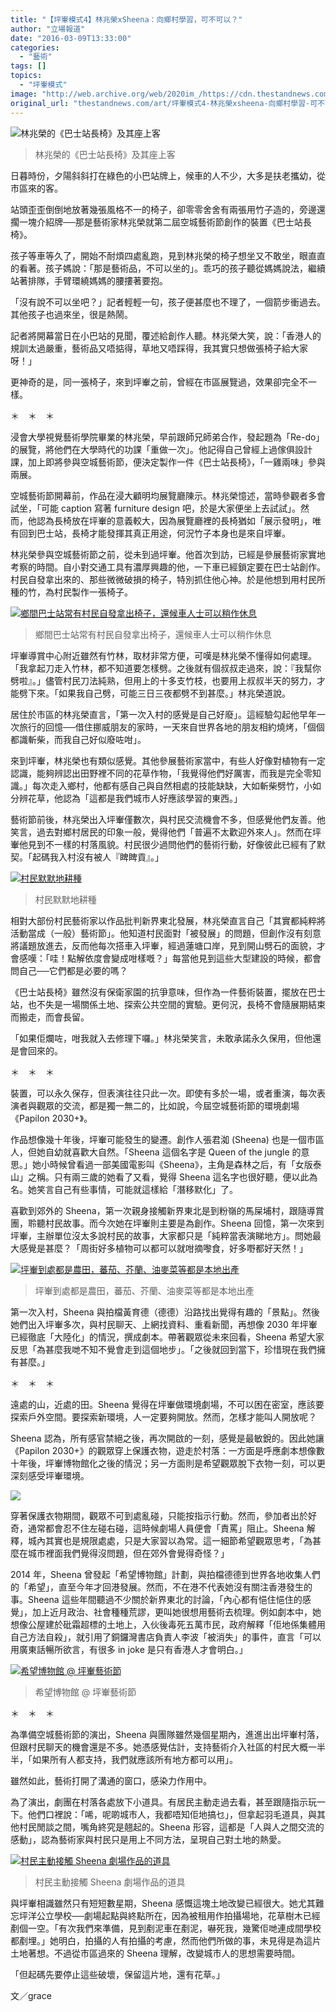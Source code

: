 ```yaml
---
title: "【坪輋模式4】林兆榮xSheena：向鄉村學習，可不可以？"
author: "立場報道"
date: "2016-03-09T13:33:00"
categories:
  - "藝術"
tags: []
topics:
  - "坪輋模式"
image: "http://web.archive.org/web/2020im_/https://cdn.thestandnews.com/media/photos/cache/12802698_10153531949586656_79287202756738275_n_1JGxE_1200x0_6wsEm_1200x0.png"
original_url: "thestandnews.com/art/坪輋模式4-林兆榮xsheena-向鄉村學習-可不可以"
---
```

![林兆榮的《巴士站長椅》及其座上客](http://web.archive.org/web/2020im_/https://cdn.thestandnews.com/media/photos/cache/12802698_10153531949586656_79287202756738275_n_1JGxE_1200x0_6wsEm_1200x0.png)

> 林兆榮的《巴士站長椅》及其座上客

日暮時份，夕陽斜斜打在綠色的小巴站牌上，候車的人不少，大多是扶老攜幼，從市區來的客。

站頭歪歪倒倒地放著幾張風格不一的椅子，卻零零舍舍有兩張用竹子造的，旁邊還擱一塊介紹牌──那是藝術家林兆榮就第二屆空城藝術節創作的裝置《巴士站長椅》。

孩子等車等久了，開始不耐煩四處亂跑，見到林兆榮的椅子想坐又不敢坐，眼直直的看著。孩子媽說：「那是藝術品，不可以坐的」。乖巧的孩子聽從媽媽說法，繼續站著排隊，手臂環繞媽媽的腰摟著要抱。

「沒有說不可以坐吧？」記者輕輕一句，孩子便甚麼也不理了，一個箭步衝過去。其他孩子也過來坐，很是熱鬧。

記者將開幕當日在小巴站的見聞，覆述給創作人聽。林兆榮大笑，說：「香港人的規訓太過嚴重，藝術品又唔掂得，草地又唔踩得，我其實只想做張椅子給大家呀！」

更神奇的是，同一張椅子，來到坪輋之前，曾經在市區展覽過，效果卻完全不一樣。

＊　＊　＊

浸會大學視覺藝術學院畢業的林兆榮，早前跟師兄師弟合作，發起題為「Re-do」的展覽，將他們在大學時代的功課「重做一次」。他記得自己曾經上過傢俱設計課，加上即將參與空城藝術節，便決定製作一件《巴士站長椅》，「一雞兩味」參與兩展。

空城藝術節開幕前，作品在浸大顧明均展覽廳陳示。林兆榮憶述，當時參觀者多會試坐，「可能 caption 寫著 furniture design 吧，於是大家便坐上去試試」。然而，他認為長椅放在坪輋的意義較大，因為展覽廳裡的長椅猶如「展示發明」，唯有回到巴士站，長椅才能發揮其真正用途，何況竹子本身也是來自坪輋。

林兆榮參與空城藝術節之前，從未到過坪輋。他首次到訪，已經是參展藝術家實地考察的時間。自小對交通工具有濃厚興趣的他，一下車已經鎖定要在巴士站創作。村民自發拿出來的、那些微微破損的椅子，特別抓住他心神。於是他想到用村民所種的竹，為村民製作一張椅子。

[![鄉間巴士站常有村民自發拿出椅子，還候車人士可以稍作休息](http://web.archive.org/web/2020im_/https://cdn.thestandnews.com/media/photos/cache/12795283_10153531949626656_6874013892971667177_n_AW25X_D1w7X_1200x0.png)](http://web.archive.org/web/20210628092718/https://cdn.thestandnews.com/media/photos/cache/12795283_10153531949626656_6874013892971667177_n_AW25X_D1w7X_1200x0.png)

> 鄉間巴士站常有村民自發拿出椅子，還候車人士可以稍作休息

坪輋導賞中心附近雖然有竹林，取材非常方便，可嘆是林兆榮不懂得如何處理。「我拿起刀走入竹林，都不知道要怎樣劈。之後就有個叔叔走過來，說：『我幫你劈啦』。」儘管村民刀法純熟，但用上的十多支竹枝，也要用上叔叔半天的努力，才能劈下來。「如果我自己劈，可能三日三夜都劈不到甚麼。」林兆榮道說。

居住於市區的林兆榮直言，「第一次入村的感覺是自己好廢」。這經驗勾起他早年一次旅行的回憶──借住挪威朋友的家時，一天來自世界各地的朋友相約燒烤，「個個都識斬柴，而我自己好似廢咗咁」。

來到坪輋，林兆榮也有類似感覺。其他參展藝術家當中，有些人好像對植物有一定認識，能夠辨認出田野裡不同的花草作物，「我覺得他們好厲害，而我是完全零知識。」每次走入鄉村，他都有感自己與自然相處的技能缺缺，大如斬柴劈竹，小如分辨花草，他認為「這都是我們城市人好應該學習的東西。」

藝術節前後，林兆榮出入坪輋僅數次，與村民交流機會不多，但感覺他們友善。他笑言，過去對鄉村居民的印象一般，覺得他們「普遍不太歡迎外來人」。然而在坪輋他見到不一樣的村落風貌。村民很少過問他們的藝術行動，好像彼此已經有了默契。「起碼我入村沒有被人『睥睥貢』。」

[![村民默默地耕種](http://web.archive.org/web/2020im_/https://cdn.thestandnews.com/media/photos/cache/12803003_10153531949671656_4300452622314825016_n_8aF6j_lMGRW_1200x0.png)](http://web.archive.org/web/20210628092718/https://cdn.thestandnews.com/media/photos/cache/12803003_10153531949671656_4300452622314825016_n_8aF6j_lMGRW_1200x0.png)

> 村民默默地耕種

相對大部份村民藝術家以作品批判新界東北發展，林兆榮直言自己「其實都純粹將活動當成（一般）藝術節」。他知道村民面對「被發展」的問題，但創作沒有刻意將議題放進去，反而他每次搭車入坪輋，經過蓮塘口岸，見到開山劈石的面貌，才會感嘆：「哇！點解依度會變成咁樣嘅？」每當他見到這些大型建設的時候，都會問自己──它們都是必要的嗎？

《巴士站長椅》雖然沒有保衛家園的抗爭意味，但作為一件藝術裝置，擺放在巴士站，也不失是一場關係土地、探索公共空間的實驗。更何況，長椅不會隨展期結束而搬走，而會長留。

「如果佢爛咗，咁我就入去修理下囉。」林兆榮笑言，未敢承諾永久保用，但他還是會回來的。

＊　＊　＊

裝置，可以永久保存，但表演往往只此一次。即使有多於一場，或者重演，每次表演者與觀眾的交流，都是獨一無二的，比如說，今屆空城藝術節的環境劇場《Papilon 2030+》。

作品想像幾十年後，坪輋可能發生的變遷。創作人張君洳 (Sheena) 也是一個市區人，但她自幼就喜歡大自然。「Sheena 這個名字是 Queen of the jungle 的意思。」她小時候曾看過一部美國電影叫《Sheena》，主角是森林之后，有「女版泰山」之稱。只有兩三歲的她看了又看，覺得 Sheena 這名字也很好聽，便以此為名。她笑言自己有些事情，可能就這樣給「潛移默化」了。

喜歡到郊外的 Sheena，第一次親身接觸新界東北是到粉嶺的馬屎埔村，跟隨導賞團，聆聽村民故事。而今次她在坪輋則主要是為創作。Sheena 回憶，第一次來到坪輋，主辦單位沒太多說村民的故事，大家都只是「純粹當表演睇地方」。問她最大感覺是甚麼？「周街好多植物可以都可以就咁摘嚟食，好多嘢都好天然！」

[![坪輋到處都是農田，蕃茄、芥蘭、油麥菜等都是本地出產](http://web.archive.org/web/2020im_/https://cdn.thestandnews.com/media/photos/cache/12805676_10153531949516656_39622923005978007_n_Y0eug_mXWTU_1200x0.png)](http://web.archive.org/web/20210628092718/https://cdn.thestandnews.com/media/photos/cache/12805676_10153531949516656_39622923005978007_n_Y0eug_mXWTU_1200x0.png)

> 坪輋到處都是農田，蕃茄、芥蘭、油麥菜等都是本地出產

第一次入村，Sheena 與拍檔黃育德（德德）沿路找出覺得有趣的「景點」。然後她們出入坪輋多次，與村民聊天、上網找資料、重看新聞，再想像 2030 年坪輋已經徹底「大陸化」的情況，撰成劇本。帶著觀眾從未來回看，Sheena 希望大家反思「為甚麼我哋不知不覺會走到這個地步」。「之後就回到當下，珍惜現在我們擁有甚麼。」

＊　＊　＊

遠處的山，近處的田。Sheena 覺得在坪輋做環境劇場，不可以困在密室，應該要探索戶外空間。要探索新環境，人一定要夠開放。然而，怎樣才能叫人開放呢？

Sheena 認為，所有感官禁絕之後，再次開啟的一刻，感覺是最敏銳的。因此她讓《Papilon 2030+》的觀眾穿上保護衣物，遊走於村落：一方面是呼應劇本想像數十年後，坪輋博物館化之後的情況；另一方面則是希望觀眾脫下衣物一刻，可以更深刻感受坪輋環境。

[![](http://web.archive.org/web/2020im_/https://cdn.thestandnews.com/media/photos/cache/Papillon1_djfZA_1200x0.jpg)](http://web.archive.org/web/20210628092718/https://cdn.thestandnews.com/media/photos/cache/Papillon1_djfZA_1200x0.jpg)

穿著保護衣物期間，觀眾不可到處亂碰，只能按指示行動。然而，參加者出於好奇，通常都會忍不住左碰右碰，這時候劇場人員便會「責罵」阻止。Sheena 解釋，城內其實也是規限處處，只是大家習以為常。這一細節希望觀眾思考，「為甚麼在城市裡面我們覺得沒問題，但在郊外會覺得奇怪？」

2014 年，Sheena 曾發起「希望博物館」計劃，與拍檔德德到世界各地收集人們的「希望」，直至今年才回港發展。然而，不在港不代表她沒有關注香港發生的事。Sheena 這些年間聽過不少關於新界東北的討論，「內心都有悒住悒住的感覺」，加上近月政治、社會種種荒謬，更叫她很想用藝術去梳理。例如劇本中，她想像公屋建於砒霜超標的土地上，入伙後毒死五萬市民，政府解釋「佢地係集體用自己方法自殺」，就引用了銅鑼灣書店負責人李波「被消失」的事件，直言「可以用廣東話暢所欲言，有很多 in joke 是只有香港人才會明白。」

[![希望博物館 @  坪輋藝術節](http://web.archive.org/web/2020im_/https://cdn.thestandnews.com/media/photos/cache/12799332_10153531949861656_8238745400766936201_n_MDfMH_PP50D_1200x0.png)](http://web.archive.org/web/20210628092718/https://cdn.thestandnews.com/media/photos/cache/12799332_10153531949861656_8238745400766936201_n_MDfMH_PP50D_1200x0.png)

> 希望博物館 @ 坪輋藝術節

＊　＊　＊

為準備空城藝術節的演出，Sheena 與團隊雖然幾個星期內，進進出出坪輋村落，但跟村民聊天的機會還是不多。她憑感覺估計，支持藝術介入社區的村民大概一半半，「如果所有人都支持，我們就應該所有地方都可以用」。

雖然如此，藝術打開了溝通的窗口，感染力作用中。

為了演出，劇團在村落各處放下小道具。有居民主動走過去看，甚至跟隨指示玩一下。他們口裡說：「唏，呢啲城市人，我都唔知佢地搞乜」，但拿起羽毛道具，與其他村民閒談之間，嘴角終究是翹起的。Sheena 形容，這都是「人與人之間交流的感動」，認為藝術家與村民只是用上不同方法，呈現自己對土地的熱愛。

[![村民主動接觸 Sheena 劇場作品的道具](http://web.archive.org/web/2020im_/https://cdn.thestandnews.com/media/photos/cache/12803162_10153531949736656_5598828960916445813_n_OoaYa_CWuCQ_1200x0.png)](http://web.archive.org/web/20210628092718/https://cdn.thestandnews.com/media/photos/cache/12803162_10153531949736656_5598828960916445813_n_OoaYa_CWuCQ_1200x0.png)

> 村民主動接觸 Sheena 劇場作品的道具

與坪輋相識雖然只有短短數星期，Sheena 感慨這塊土地改變已經很大。她尤其難忘坪洋公立學校──劇場起點與終點所在，因為被租用作拍攝場地，花草樹木已經剷個一空。「有次我們來準備，見到剷泥車在剷泥，嚇死我，幾驚佢哋連成間學校都剷埋。」她明白，拍攝的人有拍攝的考慮，然而他們所做的事，未見得是為這片土地著想。不過從市區過來的 Sheena 理解，改變城市人的思想需要時間。

「但起碼先要停止這些破壞，保留這片地，還有花草。」

文／grace